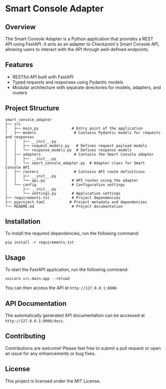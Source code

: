 # Smart Console Adapter

## Overview
The Smart Console Adapter is a Python application that provides a REST API using FastAPI. It acts as an adapter to Checkpoint's Smart Console API, allowing users to interact with the API through well-defined endpoints.

## Features
- RESTful API built with FastAPI
- Typed requests and responses using Pydantic models
- Modular architecture with separate directories for models, adapters, and routers

## Project Structure
```
smart_console_adapter
├── src
│   ├── main.py               # Entry point of the application
│   ├── models                 # Contains Pydantic models for requests and responses
│   │   ├── __init__.py
│   │   ├── request_models.py   # Defines request payload models
│   │   └── response_models.py  # Defines response models
│   ├── adapters               # Contains the Smart Console adapter
│   │   ├── __init__.py
│   │   └── smart_console_adapter.py  # Adapter class for Smart Console API
│   ├── routers                # Contains API route definitions
│   │   ├── __init__.py
│   │   └── api.py            # API routes using the adapter
│   └── config                # Configuration settings
│       ├── __init__.py
│       └── settings.py       # Application settings
├── requirements.txt          # Project dependencies
├── pyproject.toml           # Project metadata and dependencies
└── README.md                 # Project documentation
```

## Installation
To install the required dependencies, run the following command:

```
pip install -r requirements.txt
```

## Usage
To start the FastAPI application, run the following command:

```
uvicorn src.main:app --reload
```

You can then access the API at `http://127.0.0.1:8000`.

## API Documentation
The automatically generated API documentation can be accessed at `http://127.0.0.1:8000/docs`.

## Contributing
Contributions are welcome! Please feel free to submit a pull request or open an issue for any enhancements or bug fixes.

## License
This project is licensed under the MIT License.
